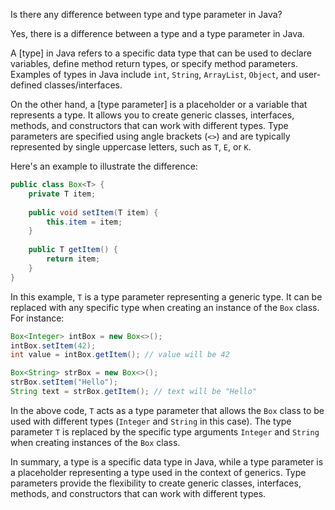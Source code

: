 Is there any difference between type and type parameter in Java?



Yes, there is a difference between a type and a type parameter in Java.

A [type] in Java refers to a specific data type that can be used to declare variables, define method return types, or specify method parameters. Examples of types in Java include `int`, `String`, `ArrayList`, `Object`, and user-defined classes/interfaces.

On the other hand, a [type parameter] is a placeholder or a variable that represents a type. It allows you to create generic classes, interfaces, methods, and constructors that can work with different types. Type parameters are specified using angle brackets (`<>`) and are typically represented by single uppercase letters, such as `T`, `E`, or `K`.

Here's an example to illustrate the difference:

```java
public class Box<T> {
    private T item;
    
    public void setItem(T item) {
        this.item = item;
    }
    
    public T getItem() {
        return item;
    }
}
```

In this example, `T` is a type parameter representing a generic type. It can be replaced with any specific type when creating an instance of the `Box` class. For instance:

```java
Box<Integer> intBox = new Box<>();
intBox.setItem(42);
int value = intBox.getItem(); // value will be 42

Box<String> strBox = new Box<>();
strBox.setItem("Hello");
String text = strBox.getItem(); // text will be "Hello"
```

In the above code, `T` acts as a type parameter that allows the `Box` class to be used with different types (`Integer` and `String` in this case). The type parameter `T` is replaced by the specific type arguments `Integer` and `String` when creating instances of the `Box` class.

In summary, a type is a specific data type in Java, while a type parameter is a placeholder representing a type used in the context of generics. Type parameters provide the flexibility to create generic classes, interfaces, methods, and constructors that can work with different types.